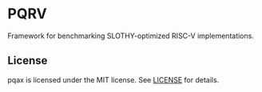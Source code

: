 # PQRV
Framework for benchmarking SLOTHY-optimized RISC-V implementations.

## License

pqax is licensed under the MIT license. See [LICENSE](LICENSE) for details.